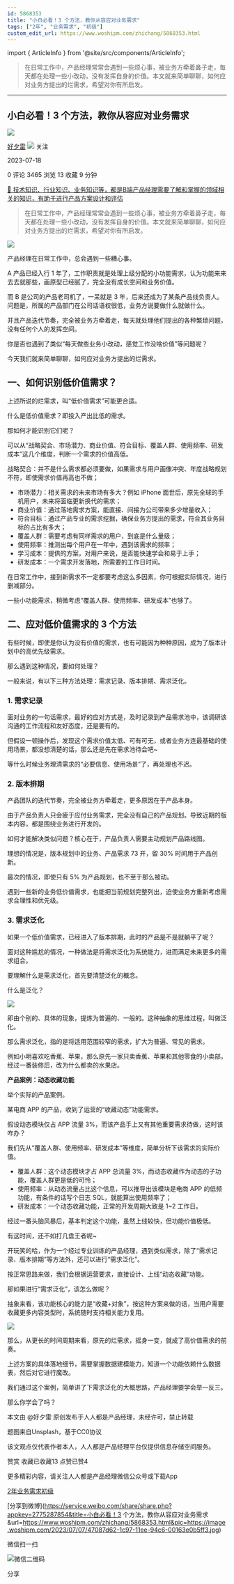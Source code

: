 ```yaml
---
id: 5868353
title: "小白必看！3 个方法，教你从容应对业务需求"
tags: ["2年", "业务需求", "初级"]
custom_edit_url: https://www.woshipm.com/zhichang/5868353.html
---
```

import { ArticleInfo } from '@site/src/components/ArticleInfo';

<ArticleInfo
    author="好夕雷"
    authorLink="https://www.woshipm.com/u/831382"
    published="2023-07-18"
    views={3465}
    comments={0}
    collects={13}
/>

> 在日常工作中，产品经理常常会遇到一些烦心事，被业务方牵着鼻子走，每天都在处理一些小改动，没有发挥自身的价值。本文就来简单聊聊，如何应对业务方提出的烂需求，希望对你有所启发。

---

## 小白必看！3 个方法，教你从容应对业务需求

[![](https://static.woshipm.com/view/woshipm_api_def_20230421003833_6662.jpg?imageView2/1/w/72/h/72/q/100)](https://www.woshipm.com/u/831382)

[好夕雷](https://www.woshipm.com/u/831382) ![](https://static.woshipm.com/tag/1101_1@2x.png) 关注

2023-07-18

0 评论 3465 浏览 13 收藏 9 分钟

[🔗 技术知识、行业知识、业务知识等，都是B端产品经理需要了解和掌握的领域相关的知识，有助于进行产品方案设计和评估](https://ke.qidianla.com/courses/bcpm)

> 在日常工作中，产品经理常常会遇到一些烦心事，被业务方牵着鼻子走，每天都在处理一些小改动，没有发挥自身的价值。本文就来简单聊聊，如何应对业务方提出的烂需求，希望对你有所启发。

![](https://image.woshipm.com/2023/07/07/47087d62-1c97-11ee-94c6-00163e0b5ff3.jpg)

产品经理在日常工作中，总会遇到一些糟心事。

A 产品已经入行 1 年了，工作职责就是处理上级分配的小功能需求，认为功能来来去去就那些，画原型已经腻了，完全没有成长空间和业务价值。

而 B 是公司的产品老司机了，一呆就是 3 年，后来还成为了某条产品线负责人。问题是，所属的产品部门在公司话语权很低，业务方说要做什么就做什么。

并且产品迭代节奏，完全被业务方牵着走，每天就处理他们提出的各种繁琐问题，没有任何个人的发挥空间。

你是否也遇到了类似“每天做些业务小改动，感觉工作没啥价值”等问题呢？

今天我们就来简单聊聊，如何应对业务方提出的烂需求。

## 一、如何识别低价值需求？

上述所说的烂需求，叫“低价值需求”可能更合适。

什么是低价值需求？即投入产出比低的需求。

那如何才能识别它们呢？

可以从“战略契合、市场潜力、商业价值、符合目标、覆盖人群、使用频率、研发成本”这几个维度，判断一个需求的价值高低。

战略契合：并不是什么需求都必须要做，如果需求与用户画像冲突、年度战略规划不符，即使需求价值再高也不做；

*   市场潜力：相关需求的未来市场有多大？例如 iPhone 面世后，原先全球的手机用户，未来将面临更新换代的需求；
*   商业价值：通过落地需求方案，能直接、间接为公司带来多少增量收入；
*   符合目标：通过产品专业的需求挖掘，确保业务方提出的需求，符合其业务目标的占比有多大；
*   覆盖人群：需要考虑有同样需求的用户，到底是什么量级；
*   使用频率：推测出每个用户在一年中，遇到该需求的频率；
*   学习成本：提供的方案，对用户来说，是否能快速学会和易于上手；
*   研发成本：一个需求开发落地，所需要的工作日时间。

在日常工作中，接到新需求不一定都要考虑这么多因素，你可根据实际情况，进行删减部分。

一些小功能需求，稍微考虑“覆盖人群、使用频率、研发成本”也够了。

## 二、应对低价值需求的 3 个方法

有些时候，即使是你认为没有价值的需求，也有可能因为种种原因，成为了版本计划中的高优先级需求。

那么遇到这种情况，要如何处理？

一般来说，有以下三种方法处理：需求记录、版本排期、需求泛化。

### 1\. 需求记录

面对业务的一句话需求，最好的应对方式是，及时记录到产品需求池中，该调研该沟通的工作流程和友好态度，还是要有的。

但假设一顿操作后，发现这个需求价值太低、可有可无，或者业务方连最基础的使用场景，都没想清楚的话，那么还是先在需求池待会吧~

等什么时候业务理清需求的“必要信息、使用场景”了，再处理也不迟。

### 2\. 版本排期

产品团队的迭代节奏，完全被业务方牵着走，更多原因在于产品本身。

由于产品负责人只会疲于应付业务需求，完全没有自己的产品规划。导致近期的版本内容，都是围绕业务进行开发的。

如何才能解决类似问题？核心在于，产品负责人需要主动规划产品路线图。

理想的情况是，版本规划中的业务、产品需求 73 开，留 30% 时间用于产品创新。

最次的情况，即使只有 5% 为产品规划，也不至于那么被动。

遇到一些新的业务低价值需求，也能把当前规划完整列出，迫使业务方重新考虑需求合理性和优先级。

### 3\. 需求泛化

如果一个低价值需求，已经进入了版本排期，此时的产品是不是就躺平了呢？

面对这种尴尬的情况，一种做法是将需求泛化为系统能力，进而满足未来更多的需求组合。

要理解什么是需求泛化，首先要清楚泛化的概念。

什么是泛化？

![](https://image.woshipm.com/2023/07/18/36d3aa0c-24bc-11ee-b419-00163e0b5ff3.png)

即由个别的、具体的现象，提炼为普遍的、一般的。这种抽象的思维过程，叫做泛化。

那么需求泛化，指的是将适用范围较窄的需求，扩大为普遍、常见的需求。

例如小明喜欢吃香蕉、苹果，那么原先一家只卖香蕉、苹果和其他零食的小卖部，经过一番装修后，改为什么都卖的水果店。

**产品案例：动态收藏功能**

举个实际的产品案例。

某电商 APP 的产品，收到了运营的“收藏动态”功能需求。

假设动态模块仅占 APP 流量 3%，而该产品手上又有其他重要需求待做，这时该咋办？

我们先从“覆盖人群、使用频率、研发成本”等维度，简单分析下该需求的实际价值。

*   覆盖人群：这个动态模块才占 APP 总流量 3%，而动态收藏作为动态的子功能，覆盖人群更是低的可怜；
*   使用频率：从动态流量占比这个信息，可以推导出该模块是电商 APP 的低频功能，有条件的话写个日志 SQL，就能算出使用频率了；
*   研发成本：一个动态收藏功能，正常的开发周期大致是 1~2 工作日。

经过一番头脑风暴后，基本判定这个功能，虽然上线较快，但功能价值极低。

有这时间，还不如打几盘王者呢~

开玩笑的哈，作为一个经过专业训练的产品经理，遇到类似需求，除了“需求记录、版本排期”等方法外，还可以进行“需求泛化”。

按正常思路来做，我们会根据运营要求，直接设计、上线“动态收藏”功能。

那如果进行“需求泛化”，该怎么做呢？

抽象来看，该功能核心的能力是“收藏+对象”，按这种方案来做的话，当用户需要收藏更多内容类型时，系统随时支持相关能力复用。

![](https://image.woshipm.com/2023/07/18/3cf20a28-24bc-11ee-b91f-00163e0b5ff3.png)

那么，从更长的时间周期来看，原先的烂需求，摇身一变，就成了高价值需求的前奏。

上述方案的具体落地细节，需要掌握数据建模能力，知道一个功能依赖什么数据表，然后对它进行魔改。

我们通过这个案例，简单讲了下需求泛化的大概思路，产品经理要学会举一反三。

那么你学会了吗？

本文由 @好夕雷 原创发布于人人都是产品经理，未经许可，禁止转载

题图来自Unsplash，基于CC0协议

该文观点仅代表作者本人，人人都是产品经理平台仅提供信息存储空间服务。

赞赏 收藏已收藏13 点赞已赞4

更多精彩内容，请关注人人都是产品经理微信公众号或下载App

[2年](https://www.woshipm.com/tag/2%e5%b9%b4)[业务需求](https://www.woshipm.com/tag/%e4%b8%9a%e5%8a%a1%e9%9c%80%e6%b1%82)[初级](https://www.woshipm.com/tag/%e5%88%9d%e7%ba%a7)

[分享到微博](https://service.weibo.com/share/share.php?appkey=2775287854&title=小白必看！3 个方法，教你从容应对业务需求&url=https://www.woshipm.com/zhichang/5868353.html&pic=https://image.woshipm.com/2023/07/07/47087d62-1c97-11ee-94c6-00163e0b5ff3.jpg)

微信扫一扫

![微信二维码](https://api.pwmqr.com/qrcode/create/?url=https://www.woshipm.com/zhichang/5868353.html)

分享
